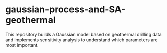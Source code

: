 # gaussian-process-and-SA-geothermal
This repository builds a Gaussian model based on geothermal drilling data and implements sensitivity analysis to understand which parameters are most important.
